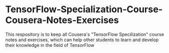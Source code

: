# TensorFlow-Specialization-Course-Cousera-Notes-Exercises
This respository is to keep all Cousera's "TensorFlow Specilization" course notes and exercises, which can help other students to learn and develop their knowledge in the field of TensorFlow
